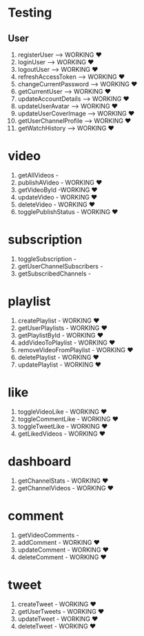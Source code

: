 # Testing

## User

1. registerUser --> WORKING ♥
2. loginUser --> WORKING ♥
3. logoutUser --> WORKING ♥
4. refreshAccessToken --> WORKING ♥
5. changeCurrentPassword --> WORKING ♥
6. getCurrentUser --> WORKING ♥
7. updateAccountDetails --> WORKING ♥
8. updateUserAvatar --> WORKING ♥
9. updateUserCoverImage --> WORKING ♥
10. getUserChannelProfile --> WORKING ♥
11. getWatchHistory --> WORKING ♥

# video

1. getAllVideos -
2. publishAVideo - WORKING ♥
3. getVideoById -WORKING ♥
4. updateVideo - WORKING ♥
5. deleteVideo - WORKING ♥
6. togglePublishStatus - WORKING ♥

# subscription

1. toggleSubscription -
2. getUserChannelSubscribers -
3. getSubscribedChannels -

# playlist

1. createPlaylist - WORKING ♥
2. getUserPlaylists - WORKING ♥
3. getPlaylistById - WORKING ♥
4. addVideoToPlaylist - WORKING ♥
5. removeVideoFromPlaylist - WORKING ♥
6. deletePlaylist - WORKING ♥
7. updatePlaylist - WORKING ♥

# like

1. toggleVideoLike - WORKING ♥
2. toggleCommentLike - WORKING ♥
3. toggleTweetLike - WORKING ♥
4. getLikedVideos - WORKING ♥

# dashboard

1. getChannelStats - WORKING ♥
2. getChannelVideos - WORKING ♥

# comment

1. getVideoComments -
2. addComment - WORKING ♥
3. updateComment - WORKING ♥
4. deleteComment - WORKING ♥

# tweet

1. createTweet - WORKING ♥
2. getUserTweets - WORKING ♥
3. updateTweet - WORKING ♥
4. deleteTweet - WORKING ♥
